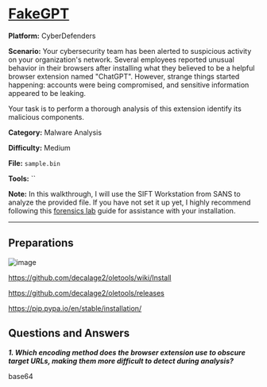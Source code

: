 # <a href="https://cyberdefenders.org/blueteam-ctf-challenges/fakegpt/">FakeGPT</a>

**Platform:** CyberDefenders

**Scenario:** Your cybersecurity team has been alerted to suspicious activity on your organization's network. Several employees reported unusual behavior in their browsers after installing what they believed to be a helpful browser extension named "ChatGPT". However, strange things started happening: accounts were being compromised, and sensitive information appeared to be leaking.

Your task is to perform a thorough analysis of this extension identify its malicious components.

**Category:** Malware Analysis

**Difficulty:** Medium

**File:** `sample.bin`

**Tools:** ``

**Note:** In this walkthrough, I will use the SIFT Workstation from SANS to analyze the provided file. If you have not set it up yet, I highly recommend following this [forensics lab](https://github.com/mmhgwyjs/forensics-lab/blob/main/README.md) guide for assistance with your installation.

---

## **Preparations**

![image](https://github.com/user-attachments/assets/28e317c3-b59a-4edd-9378-e1ac3753b56a)

https://github.com/decalage2/oletools/wiki/Install

https://github.com/decalage2/oletools/releases

https://pip.pypa.io/en/stable/installation/

## **Questions and Answers**

***1. Which encoding method does the browser extension use to obscure target URLs, making them more difficult to detect during analysis?***

base64
